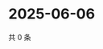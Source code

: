# 2025-06-06

共 0 条

<!-- BEGIN ZHIHUVIDEO -->
<!-- 最后更新时间 Fri Jun 06 2025 15:11:34 GMT+0800 (China Standard Time) -->

<!-- END ZHIHUVIDEO -->
